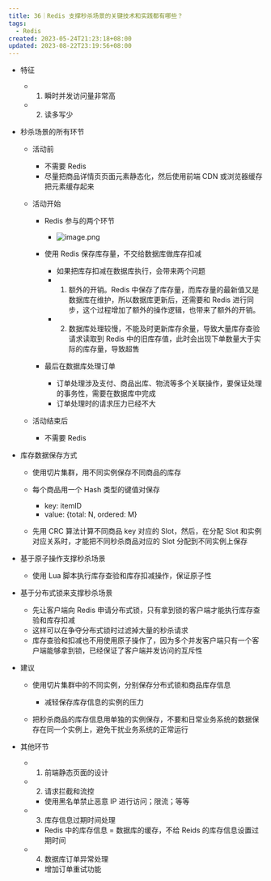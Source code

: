 ```yaml
---
title: 36｜Redis 支撑秒杀场景的关键技术和实践都有哪些？
tags:
  - Redis
created: 2023-05-24T21:23:18+08:00
updated: 2023-08-22T23:19:56+08:00
---
```


- 特征

  - 1. 瞬时并发访问量非常高
  - 2. 读多写少

- 秒杀场景的所有环节

  - 活动前

    - 不需要 Redis
    - 尽量把商品详情页页面元素静态化，然后使用前端 CDN 或浏览器缓存把元素缓存起来

  - 活动开始

    - Redis 参与的两个环节
      - ![image.png](https://cdn.jsdelivr.net/gh/11ze/static/images/redis-36-1.png)

    - 使用 Redis 保存库存量，不交给数据库做库存扣减

      - 如果把库存扣减在数据库执行，会带来两个问题
      - 1. 额外的开销。Redis 中保存了库存量，而库存量的最新值又是数据库在维护，所以数据库更新后，还需要和 Redis 进行同步，这个过程增加了额外的操作逻辑，也带来了额外的开销。
      - 2. 数据库处理较慢，不能及时更新库存余量，导致大量库存查验请求读取到 Redis 中的旧库存值，此时会出现下单数量大于实际的库存量，导致超售

    - 最后在数据库处理订单

      - 订单处理涉及支付、商品出库、物流等多个关联操作，要保证处理的事务性，需要在数据库中完成
      - 订单处理时的请求压力已经不大

  - 活动结束后

    - 不需要 Redis

- 库存数据保存方式

  - 使用切片集群，用不同实例保存不同商品的库存
  - 每个商品用一个 Hash 类型的键值对保存

    - key: itemID
    - value: {total: N, ordered: M}

  - 先用 CRC 算法计算不同商品 key 对应的 Slot，然后，在分配 Slot 和实例对应关系时，才能把不同秒杀商品对应的 Slot 分配到不同实例上保存

- 基于原子操作支撑秒杀场景

  - 使用 Lua 脚本执行库存查验和库存扣减操作，保证原子性

- 基于分布式锁来支撑秒杀场景

  - 先让客户端向 Redis 申请分布式锁，只有拿到锁的客户端才能执行库存查验和库存扣减
  - 这样可以在争夺分布式锁时过滤掉大量的秒杀请求
  - 库存查验和扣减也不用使用原子操作了，因为多个并发客户端只有一个客户端能够拿到锁，已经保证了客户端并发访问的互斥性

- 建议

  - 使用切片集群中的不同实例，分别保存分布式锁和商品库存信息

    - 减轻保存库存信息的实例的压力

  - 把秒杀商品的库存信息用单独的实例保存，不要和日常业务系统的数据保存在同一个实例上，避免干扰业务系统的正常运行

- 其他环节

  - 1. 前端静态页面的设计
  - 2. 请求拦截和流控

    - 使用黑名单禁止恶意 IP 进行访问；限流；等等

  - 3. 库存信息过期时间处理

    - Redis 中的库存信息 = 数据库的缓存，不给 Reids 的库存信息设置过期时间

  - 4. 数据库订单异常处理

    - 增加订单重试功能
